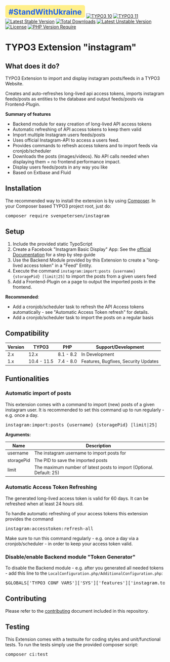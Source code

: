 [![StandWithUkraine](https://raw.githubusercontent.com/vshymanskyy/StandWithUkraine/main/badges/StandWithUkraine.svg)](https://github.com/vshymanskyy/StandWithUkraine/blob/main/docs/README.md)
[![TYPO3 10](https://img.shields.io/badge/TYPO3-10-orange.svg)](https://get.typo3.org/version/10)
[![TYPO3 11](https://img.shields.io/badge/TYPO3-11-orange.svg)](https://get.typo3.org/version/11)
[![Latest Stable Version](http://poser.pugx.org/svenpetersen/instagram/v)](https://packagist.org/packages/svenpetersen/instagram)
[![Total Downloads](http://poser.pugx.org/svenpetersen/instagram/downloads)](https://packagist.org/packages/svenpetersen/instagram)
[![Latest Unstable Version](http://poser.pugx.org/svenpetersen/instagram/v/unstable)](https://packagist.org/packages/svenpetersen/instagram)
[![License](http://poser.pugx.org/svenpetersen/instagram/license)](https://packagist.org/packages/svenpetersen/instagram)
[![PHP Version Require](http://poser.pugx.org/svenpetersen/instagram/require/php)](https://packagist.org/packages/svenpetersen/instagram)

TYPO3 Extension "instagram"
=================================

## What does it do?
TYPO3 Extension to import and display instagram posts/feeds in a TYPO3 Website.

Creates and auto-refreshes long-lived api access tokens, imports
instagram feeds/posts as entities to the database and output feeds/posts via
Frontend-Plugin.

**Summary of features**

* Backend module for easy creation of long-lived API access tokens
* Automatic refreshing of API access tokens to keep them valid
* Import multiple Instagram users feeds/posts
* Uses official Instagram-API to access a users feed.
* Provides commands to refresh access tokens and to import feeds via cronjob/scheduler
* Downloads the posts (images/videos). No API calls needed when displaying them = no frontend performance impact.
* Display users feeds/posts in any way you like
* Based on Extbase and Fluid

## Installation
The recommended way to install the extension is by using [Composer](https://getcomposer.org/). In your Composer based TYPO3 project root, just do:
<pre>composer require svenpetersen/instagram</pre>

## Setup
1. Include the provided static TypoScript
2. Create a Facebook "Instagram Basic Display" App: See the
   [official Documentation](https://developers.facebook.com/docs/instagram-basic-display-api/getting-started)
   for a step by step guide
3. Use the Backend Module provided by this Extension to create a "long-lived
   access token" in a "Feed" Entity.
4. Execute the command <code>instagram:import:posts {username}
   {storagePid} [limit|25]</code> to import the posts from a given users feed
5. Add a Frontend-Plugin on a page to output the imported posts in the frontend.

__Recommended__:

* Add a cronjob/scheduler task to refresh the API Access tokens automatically -
  see "Automatic Access Token refresh" for details.
* Add a cronjob/scheduler task to import the posts on a regular basis

## Compatibility
| Version | TYPO3       | PHP        | Support/Development                  |
|---------|-------------|------------|--------------------------------------|
| 2.x     | 12.x        | 8.1 - 8.2  | In Development                       |
| 1.x     | 10.4 - 11.5 | 7.4 - 8.0️ | Features, Bugfixes, Security Updates |

## Funtionalities

### Automatic import of posts
This extension comes with a command to import (new) posts of a given instagram
user.
It is recommended to set this command up to run regularly - e.g. once a day.

<pre>instagram:import:posts {username} {storagePid} [limit|25]</pre>

__Arguments:__

| Name       | Description                                                          |
|------------|----------------------------------------------------------------------|
| username   | The instagram username to import posts for                           |
| storagePid | The PID to save the imported posts                                   |
| limit      | The maximum number of latest posts to import (Optional. Default: 25) |

### Automatic Access Token Refreshing
The generated long-lived access token is valid for 60 days.
It can be refreshed when at least 24 hours old.

To handle automatic refreshing of your access tokens this extension provides the
command
<pre>instagram:accesstoken:refresh-all</pre>

Make sure to run this command regularly - e.g. once a day via a
cronjob/scheduler - in order to keep your access token valid.

### Disable/enable Backend module "Token Generator"
To disable the Backend module - e.g. after you generated all needed tokens - add
this
line to the <code>LocalConfiguration.php/AdditionalConfiguration.php</code>:
<pre>$GLOBALS['TYPO3_CONF_VARS']['SYS']['features']['instagram.tokenGeneratorBeModule'] = false;</pre>

## Contributing
Please refer to the [contributing](CONTRIBUTING.md) document included in this repository.

## Testing
This Extension comes with a testsuite for coding styles and unit/functional
tests.
To run the tests simply use the provided composer script:

<pre>composer ci:test</pre>
